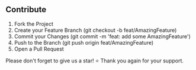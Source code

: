 
## Contribute

1. Fork the Project
2. Create your Feature Branch (git checkout -b feat/AmazingFeature)
3. Commit your Changes (git commit -m 'feat: add some AmazingFeature')
4. Push to the Branch (git push origin feat/AmazingFeature)
5. Open a Pull Request

Please don't forget to give us a star! ⭐ Thank you again for your support.